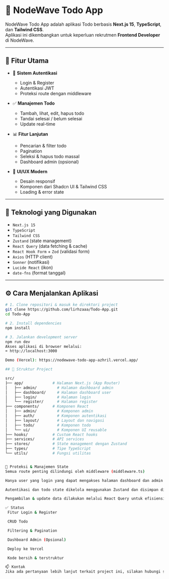# 📝 NodeWave Todo App

NodeWave Todo App adalah aplikasi Todo berbasis **Next.js 15**, **TypeScript**, dan **Tailwind CSS**.  
Aplikasi ini dikembangkan untuk keperluan rekrutmen **Frontend Developer** di NodeWave.

---

## 🚀 Fitur Utama

- 🔐 **Sistem Autentikasi**
  - Login & Register
  - Autentikasi JWT
  - Proteksi route dengan middleware

- ✅ **Manajemen Todo**
  - Tambah, lihat, edit, hapus todo
  - Tandai selesai / belum selesai
  - Update real-time

- 📊 **Fitur Lanjutan**
  - Pencarian & filter todo
  - Pagination
  - Seleksi & hapus todo massal
  - Dashboard admin (opsional)

- 💎 **UI/UX Modern**
  - Desain responsif
  - Komponen dari Shadcn UI & Tailwind CSS
  - Loading & error state

---

## 🧰 Teknologi yang Digunakan

- `Next.js 15`
- `TypeScript`
- `Tailwind CSS`
- `Zustand` (state management)
- `React Query` (data fetching & cache)
- `React Hook Form` + `Zod` (validasi form)
- `Axios` (HTTP client)
- `Sonner` (notifikasi)
- `Lucide React` (ikon)
- `date-fns` (format tanggal)

---

## ⚙️ Cara Menjalankan Aplikasi

```bash
# 1. Clone repositori & masuk ke direktori project
git clone https://github.com/lirhzaaa/Todo-App.git
cd Todo-App

# 2. Install dependencies
npm install

# 3. Jalankan development server
npm run dev
Akses aplikasi di browser melalui:
➡️ http://localhost:3000

Demo (Vercel): https://nodewave-todo-app-azhril.vercel.app/

## 📁 Struktur Project

src/  
├── app/             # Halaman Next.js (App Router)  
│   ├── admin/         # Halaman dashboard admin  
│   ├── dashboard/     # Halaman dashboard user  
│   ├── login/         # Halaman login  
│   └── register/      # Halaman register  
├── components/      # Komponen React  
│   ├── admin/         # Komponen admin  
│   ├── auth/          # Komponen autentikasi  
│   ├── layout/        # Layout dan navigasi  
│   ├── todo/          # Komponen todo  
│   └── ui/            # Komponen UI reusable  
├── hooks/           # Custom React hooks  
├── services/        # API services  
├── stores/          # State management dengan Zustand  
├── types/           # Tipe TypeScript  
└── utils/           # Fungsi utilitas


🔐 Proteksi & Manajemen State
Semua route penting dilindungi oleh middleware (middleware.ts)

Hanya user yang login yang dapat mengakses halaman dashboard dan admin

Autentikasi dan todo state dikelola menggunakan Zustand dan disimpan di localStorage

Pengambilan & update data dilakukan melalui React Query untuk efisiensi cache

✅ Status
 Fitur Login & Register

 CRUD Todo

 Filtering & Pagination

 Dashboard Admin (Opsional)

 Deploy ke Vercel

 Kode bersih & terstruktur

📫 Kontak
Jika ada pertanyaan lebih lanjut terkait project ini, silakan hubungi saya melalui GitHub Issues kirim email melalui mazhrilnurmaulidan@gmail.com
